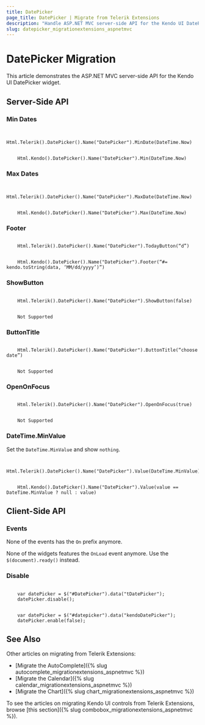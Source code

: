 ```yaml
---
title: DatePicker
page_title: DatePicker | Migrate from Telerik Extensions
description: "Handle ASP.NET MVC server-side API for the Kendo UI DatePicker widget."
slug: datepicker_migrationextensions_aspnetmvc
---
```


# DatePicker Migration

This article demonstrates the ASP.NET MVC server-side API for the Kendo UI DatePicker widget.

## Server-Side API

### Min Dates

```tab-Previous

    Html.Telerik().DatePicker().Name("DatePicker").MinDate(DateTime.Now)
```
```tab-Current

    Html.Kendo().DatePicker().Name("DatePicker").Min(DateTime.Now)
```

### Max Dates

```tab-Previous

    Html.Telerik().DatePicker().Name("DatePicker").MaxDate(DateTime.Now)
```
```tab-Current

    Html.Kendo().DatePicker().Name("DatePicker").Max(DateTime.Now)
```

### Footer

```tab-Previous

    Html.Telerik().DatePicker().Name("DatePicker").TodayButton(“d”)
```
```tab-Current

    Html.Kendo().DatePicker().Name("DatePicker").Footer(“#= kendo.toString(data, ‘MM/dd/yyyy’)”)
```

### ShowButton

```tab-Previous

    Html.Telerik().DatePicker().Name("DatePicker").ShowButton(false)
```
```tab-Current

    Not Supported
```

### ButtonTitle

```tab-Previous

    Html.Telerik().DatePicker().Name("DatePicker").ButtonTitle(“choose date”)

```
```tab-Current

    Not Supported
```

### OpenOnFocus

```tab-Previous

    Html.Telerik().DatePicker().Name("DatePicker").OpenOnFocus(true)
```
```tab-Current

    Not Supported
```

### DateTime.MinValue

Set the `DateTime.MinValue` and show `nothing`.

```tab-Previous

    Html.Telerik().DatePicker().Name("DatePicker").Value(DateTime.MinValue)
```
```tab-Current

    Html.Kendo().DatePicker().Name("DatePicker").Value(value == DateTime.MinValue ? null : value)
```

## Client-Side API

### Events

None of the events has the `On` prefix anymore.

None of the widgets features the `OnLoad` event anymore. Use the `$(document).ready()` instead.

### Disable

```tab-Previous

    var datePicker = $("#DatePicker").data("tDatePicker");
    datePicker.disable();
```
```tab-Current

    var datePicker = $("#datepicker").data("kendoDatePicker");
    datePicker.enable(false);
```

## See Also

Other articles on migrating from Telerik Extensions:

* [Migrate the AutoComplete]({% slug autocomplete_migrationextensions_aspnetmvc %})
* [Migrate the Calendar]({% slug calendar_migrationextensions_aspnetmvc %})
* [Migrate the Chart]({% slug chart_migrationextensions_aspnetmvc %})

To see the articles on migrating Кendo UI controls from Telerik Extensions, browse [this section]({% slug combobox_migrationextensions_aspnetmvc %}).
